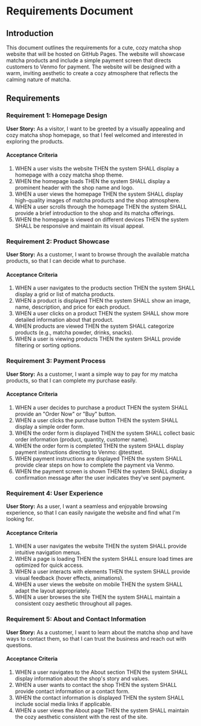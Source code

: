 # Requirements Document

## Introduction

This document outlines the requirements for a cute, cozy matcha shop website that will be hosted on GitHub Pages. The website will showcase matcha products and include a simple payment screen that directs customers to Venmo for payment. The website will be designed with a warm, inviting aesthetic to create a cozy atmosphere that reflects the calming nature of matcha.

## Requirements

### Requirement 1: Homepage Design

**User Story:** As a visitor, I want to be greeted by a visually appealing and cozy matcha shop homepage, so that I feel welcomed and interested in exploring the products.

#### Acceptance Criteria

1. WHEN a user visits the website THEN the system SHALL display a homepage with a cozy matcha shop theme.
2. WHEN the homepage loads THEN the system SHALL display a prominent header with the shop name and logo.
3. WHEN a user views the homepage THEN the system SHALL display high-quality images of matcha products and the shop atmosphere.
4. WHEN a user scrolls through the homepage THEN the system SHALL provide a brief introduction to the shop and its matcha offerings.
5. WHEN the homepage is viewed on different devices THEN the system SHALL be responsive and maintain its visual appeal.

### Requirement 2: Product Showcase

**User Story:** As a customer, I want to browse through the available matcha products, so that I can decide what to purchase.

#### Acceptance Criteria

1. WHEN a user navigates to the products section THEN the system SHALL display a grid or list of matcha products.
2. WHEN a product is displayed THEN the system SHALL show an image, name, description, and price for each product.
3. WHEN a user clicks on a product THEN the system SHALL show more detailed information about that product.
4. WHEN products are viewed THEN the system SHALL categorize products (e.g., matcha powder, drinks, snacks).
5. WHEN a user is viewing products THEN the system SHALL provide filtering or sorting options.

### Requirement 3: Payment Process

**User Story:** As a customer, I want a simple way to pay for my matcha products, so that I can complete my purchase easily.

#### Acceptance Criteria

1. WHEN a user decides to purchase a product THEN the system SHALL provide an "Order Now" or "Buy" button.
2. WHEN a user clicks the purchase button THEN the system SHALL display a simple order form.
3. WHEN the order form is displayed THEN the system SHALL collect basic order information (product, quantity, customer name).
4. WHEN the order form is completed THEN the system SHALL display payment instructions directing to Venmo: @testtest.
5. WHEN payment instructions are displayed THEN the system SHALL provide clear steps on how to complete the payment via Venmo.
6. WHEN the payment screen is shown THEN the system SHALL display a confirmation message after the user indicates they've sent payment.

### Requirement 4: User Experience

**User Story:** As a user, I want a seamless and enjoyable browsing experience, so that I can easily navigate the website and find what I'm looking for.

#### Acceptance Criteria

1. WHEN a user navigates the website THEN the system SHALL provide intuitive navigation menus.
2. WHEN a page is loading THEN the system SHALL ensure load times are optimized for quick access.
3. WHEN a user interacts with elements THEN the system SHALL provide visual feedback (hover effects, animations).
4. WHEN a user views the website on mobile THEN the system SHALL adapt the layout appropriately.
5. WHEN a user browses the site THEN the system SHALL maintain a consistent cozy aesthetic throughout all pages.

### Requirement 5: About and Contact Information

**User Story:** As a customer, I want to learn about the matcha shop and have ways to contact them, so that I can trust the business and reach out with questions.

#### Acceptance Criteria

1. WHEN a user navigates to the About section THEN the system SHALL display information about the shop's story and values.
2. WHEN a user wants to contact the shop THEN the system SHALL provide contact information or a contact form.
3. WHEN the contact information is displayed THEN the system SHALL include social media links if applicable.
4. WHEN a user views the About page THEN the system SHALL maintain the cozy aesthetic consistent with the rest of the site.